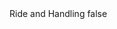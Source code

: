 <?xml version="1.0" encoding="UTF-8"?>
<CustomMetadata xmlns="http://soap.sforce.com/2006/04/metadata">
    <label>Ride and Handling</label>
    <protected>false</protected>
</CustomMetadata>
